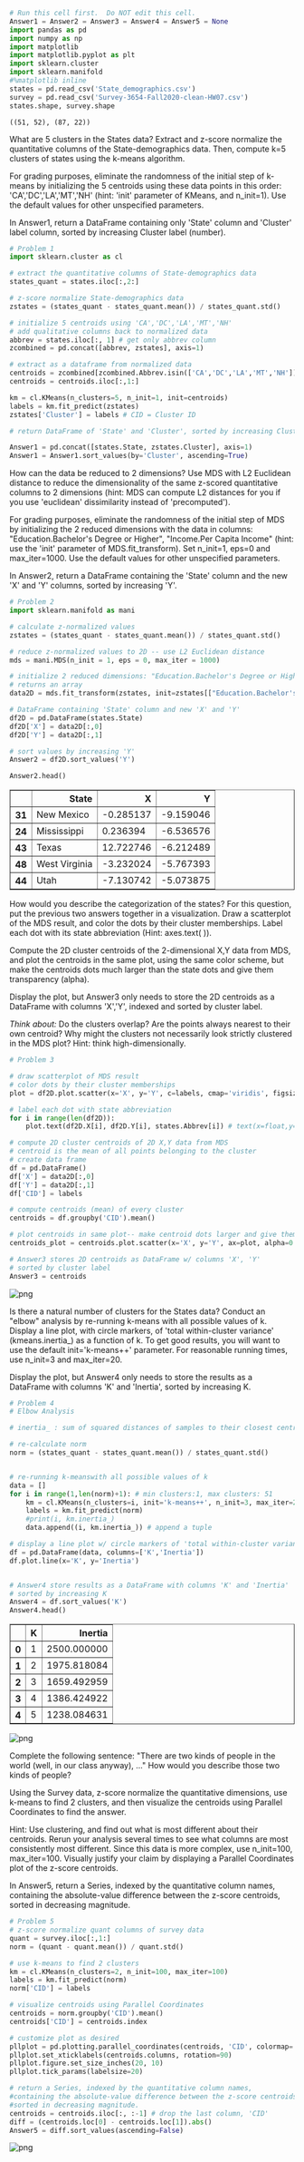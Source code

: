

```python
# Run this cell first.  Do NOT edit this cell.
Answer1 = Answer2 = Answer3 = Answer4 = Answer5 = None
import pandas as pd
import numpy as np
import matplotlib
import matplotlib.pyplot as plt
import sklearn.cluster
import sklearn.manifold
#%matplotlib inline
states = pd.read_csv('State_demographics.csv') 
survey = pd.read_csv('Survey-3654-Fall2020-clean-HW07.csv')
states.shape, survey.shape
```




    ((51, 52), (87, 22))



What are 5 clusters in the States data?  Extract and z-score normalize the quantitative columns of the State-demographics data.  Then, compute k=5 clusters of states using the k-means algorithm.

For grading purposes, eliminate the randomness of the initial step of k-means by initializing the 5 centroids using these data points in this order: 'CA','DC','LA','MT','NH' (hint: 'init' parameter of KMeans, and n_init=1).  Use the default values for other unspecified parameters.

In Answer1, return a DataFrame containing only 'State' column and 'Cluster' label column, sorted by increasing Cluster label (number).


```python
# Problem 1
import sklearn.cluster as cl

# extract the quantitative columns of State-demographics data
states_quant = states.iloc[:,2:]

# z-score normalize State-demographics data
zstates = (states_quant - states_quant.mean()) / states_quant.std()

# initialize 5 centroids using 'CA','DC','LA','MT','NH'
# add qualitative columns back to normalized data
abbrev = states.iloc[:, 1] # get only abbrev column
zcombined = pd.concat([abbrev, zstates], axis=1)

# extract as a dataframe from normalized data
centroids = zcombined[zcombined.Abbrev.isin(['CA','DC','LA','MT','NH'])]
centroids = centroids.iloc[:,1:]

km = cl.KMeans(n_clusters=5, n_init=1, init=centroids)
labels = km.fit_predict(zstates)
zstates['Cluster'] = labels # CID = Cluster ID

# return DataFrame of 'State' and 'Cluster', sorted by increasing Cluster label

Answer1 = pd.concat([states.State, zstates.Cluster], axis=1)
Answer1 = Answer1.sort_values(by='Cluster', ascending=True)
```

How can the data be reduced to 2 dimensions?  Use MDS with L2 Euclidean distance to reduce the dimensionality of the same z-scored quantitative columns to 2 dimensions (hint: MDS can compute L2 distances for you if you use 'euclidean' dissimilarity instead of 'precomputed').

For grading purposes, eliminate the randomness of the initial step of MDS by initializing the 2 reduced dimensions with the data in columns: 
"Education.Bachelor's Degree or Higher", "Income.Per Capita Income"
(hint: use the 'init' parameter of MDS.fit_transform). Set n_init=1, eps=0 and max_iter=1000. Use the default values for  other unspecified parameters.

In Answer2, return a DataFrame containing the 'State' column and the new 'X' and 'Y' columns, sorted by increasing 'Y'.


```python
# Problem 2
import sklearn.manifold as mani

# calculate z-normalized values
zstates = (states_quant - states_quant.mean()) / states_quant.std()

# reduce z-normalized values to 2D -- use L2 Euclidean distance
mds = mani.MDS(n_init = 1, eps = 0, max_iter = 1000)

# initialize 2 reduced dimensions: "Education.Bachelor's Degree or Higher", "Income.Per Capita Income"
# returns an array
data2D = mds.fit_transform(zstates, init=zstates[["Education.Bachelor's Degree or Higher", "Income.Per Capita Income"]])

# DataFrame containing 'State' column and new 'X' and 'Y'
df2D = pd.DataFrame(states.State)
df2D['X'] = data2D[:,0]
df2D['Y'] = data2D[:,1]

# sort values by increasing 'Y'
Answer2 = df2D.sort_values('Y')

Answer2.head()
```




<div>
<style scoped>
    .dataframe tbody tr th:only-of-type {
        vertical-align: middle;
    }

    .dataframe tbody tr th {
        vertical-align: top;
    }

    .dataframe thead th {
        text-align: right;
    }
</style>
<table border="1" class="dataframe">
  <thead>
    <tr style="text-align: right;">
      <th></th>
      <th>State</th>
      <th>X</th>
      <th>Y</th>
    </tr>
  </thead>
  <tbody>
    <tr>
      <th>31</th>
      <td>New Mexico</td>
      <td>-0.285137</td>
      <td>-9.159046</td>
    </tr>
    <tr>
      <th>24</th>
      <td>Mississippi</td>
      <td>0.236394</td>
      <td>-6.536576</td>
    </tr>
    <tr>
      <th>43</th>
      <td>Texas</td>
      <td>12.722746</td>
      <td>-6.212489</td>
    </tr>
    <tr>
      <th>48</th>
      <td>West Virginia</td>
      <td>-3.232024</td>
      <td>-5.767393</td>
    </tr>
    <tr>
      <th>44</th>
      <td>Utah</td>
      <td>-7.130742</td>
      <td>-5.073875</td>
    </tr>
  </tbody>
</table>
</div>



How would you describe the categorization of the states?   For this question, put the previous two answers together in a visualization.  Draw a scatterplot of the MDS result, and color the dots by their cluster memberships.  Label each dot with its state abbreviation (Hint: axes.text( )).  

Compute the 2D cluster centroids of the 2-dimensional X,Y data from MDS, and plot the centroids in the same plot, using the same color scheme, but make the centroids dots much larger than the state dots and give them transparency (alpha).

Display the plot, but Answer3 only needs to store the 2D centroids as a DataFrame with columns 'X','Y', indexed and sorted by cluster label. 

*Think about:* Do the clusters overlap? Are the points always nearest to their own centroid? Why might the clusters not necessarily look strictly clustered in the MDS plot?  Hint: think high-dimensionally.


```python
# Problem 3

# draw scatterplot of MDS result
# color dots by their cluster memberships
plot = df2D.plot.scatter(x='X', y='Y', c=labels, cmap='viridis', figsize=(15,10))

# label each dot with state abbreviation
for i in range(len(df2D)):
    plot.text(df2D.X[i], df2D.Y[i], states.Abbrev[i]) # text(x=float,y=float,s=str)

# compute 2D cluster centroids of 2D X,Y data from MDS
# centroid is the mean of all points belonging to the cluster
# create data frame
df = pd.DataFrame()
df['X'] = data2D[:,0]
df['Y'] = data2D[:,1]
df['CID'] = labels

# compute centroids (mean) of every cluster
centroids = df.groupby('CID').mean()

# plot centroids in same plot-- make centroid dots larger and give them transparency 
centroids_plot = centroids.plot.scatter(x='X', y='Y', ax=plot, alpha=0.5, s=200, figsize=(15,10))

# Answer3 stores 2D centroids as DataFrame w/ columns 'X', 'Y'
# sorted by cluster label
Answer3 = centroids
```


![png](output_6_0.png)


Is there a natural number of clusters for the States data?  Conduct an "elbow" analysis by re-running k-means with all possible values of k. Display a line plot, with circle markers, of 'total within-cluster variance' (kmeans.inertia_) as a function of k.  To get good results, you will want to use the default init='k-means++' parameter. For reasonable running times, use n_init=3 and max_iter=20.

Display the plot, but Answer4 only needs to store the results as a DataFrame with columns 'K' and 'Inertia', sorted by increasing K. 


```python
# Problem 4
# Elbow Analysis

# inertia_ : sum of squared distances of samples to their closest centroid

# re-calculate norm
norm = (states_quant - states_quant.mean()) / states_quant.std()


# re-running k-meanswith all possible values of k
data = []
for i in range(1,len(norm)+1): # min clusters:1, max clusters: 51
    km = cl.KMeans(n_clusters=i, init='k-means++', n_init=3, max_iter=20)
    labels = km.fit_predict(norm)
    #print(i, km.inertia_)
    data.append((i, km.inertia_)) # append a tuple     

# display a line plot w/ circle markers of 'total within-cluster variance' as a function of k
df = pd.DataFrame(data, columns=['K','Inertia'])
df.plot.line(x='K', y='Inertia')


# Answer4 store results as a DataFrame with columns 'K' and 'Inertia'
# sorted by increasing K
Answer4 = df.sort_values('K')
Answer4.head()
```




<div>
<style scoped>
    .dataframe tbody tr th:only-of-type {
        vertical-align: middle;
    }

    .dataframe tbody tr th {
        vertical-align: top;
    }

    .dataframe thead th {
        text-align: right;
    }
</style>
<table border="1" class="dataframe">
  <thead>
    <tr style="text-align: right;">
      <th></th>
      <th>K</th>
      <th>Inertia</th>
    </tr>
  </thead>
  <tbody>
    <tr>
      <th>0</th>
      <td>1</td>
      <td>2500.000000</td>
    </tr>
    <tr>
      <th>1</th>
      <td>2</td>
      <td>1975.818084</td>
    </tr>
    <tr>
      <th>2</th>
      <td>3</td>
      <td>1659.492959</td>
    </tr>
    <tr>
      <th>3</th>
      <td>4</td>
      <td>1386.424922</td>
    </tr>
    <tr>
      <th>4</th>
      <td>5</td>
      <td>1238.084631</td>
    </tr>
  </tbody>
</table>
</div>




![png](output_8_1.png)


Complete the following sentence: "There are two kinds of people in the world (well, in our class anyway), ..."  How would you describe those two kinds of people?

Using the Survey data, z-score normalize the quantitative dimensions, use k-means to find 2 clusters, and then visualize the centroids using Parallel Coordinates to find the answer.  

Hint:  Use clustering, and find out what is most different about their centroids.  Rerun your analysis several times to see what columns are most consistently most different.  Since this data is more complex, use n_init=100, max_iter=100.  Visually justify your claim by displaying a Parallel Coordinates plot of the z-score centroids.

In Answer5, return a Series, indexed by the quantitative column names, containing the absolute-value difference between the z-score centroids, sorted in decreasing magnitude.


```python
# Problem 5
# z-score normalize quant columns of survey data
quant = survey.iloc[:,1:]
norm = (quant - quant.mean()) / quant.std()

# use k-means to find 2 clusters
km = cl.KMeans(n_clusters=2, n_init=100, max_iter=100)
labels = km.fit_predict(norm)
norm['CID'] = labels

# visualize centroids using Parallel Coordinates
centroids = norm.groupby('CID').mean()
centroids['CID'] = centroids.index

# customize plot as desired
pllplot = pd.plotting.parallel_coordinates(centroids, 'CID', colormap='Dark2')
pllplot.set_xticklabels(centroids.columns, rotation=90)
pllplot.figure.set_size_inches(20, 10)
pllplot.tick_params(labelsize=20)

# return a Series, indexed by the quantitative column names, 
#containing the absolute-value difference between the z-score centroids, 
#sorted in decreasing magnitude.
centroids = centroids.iloc[:, :-1] # drop the last column, 'CID'
diff = (centroids.loc[0] - centroids.loc[1]).abs()
Answer5 = diff.sort_values(ascending=False)
```


![png](output_10_0.png)

